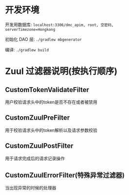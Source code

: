 # 开发环境

开发用数据库: `localhost:3306/dmc_apim, root, 空密码, serverTimezone=Hongkong`

初始化 DAO 层: `./gradlew mbgenerator`

编译: `./gradlew build`

# Zuul 过滤器说明(按执行顺序)
##  CustomTokenValidateFilter

 用户校验请求头中的token是否不存在或者被禁用

## CustomZuulPreFilter
 用于校验请求头中的token解析以及请求参数校验
 
## CustomZuulPostFilter
 用于请求完成后的请求记录操作

## **CustomZuulErrorFilter**(特殊异常过滤器)
 当出现异常的时候的处理器


